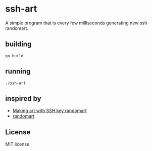 # ssh-art

A simple program that is every few milliseconds generating new ssh randomart.



## building

```
go build
```



## running

```
./ssh-art
```



## inspired by

* [Making art with SSH key randomart](https://blog.benjojo.co.uk/post/ssh-randomart-how-does-it-work-art)
* [randomart](https://github.com/calmh/randomart)



## License

MIT license
